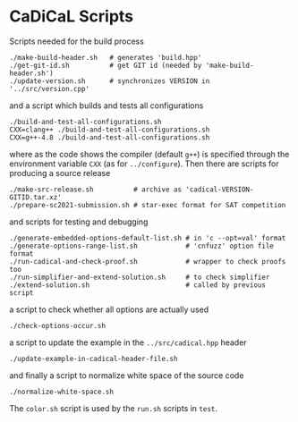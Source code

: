 # CaDiCaL Scripts

Scripts needed for the build process

    ./make-build-header.sh   # generates 'build.hpp'
    ./get-git-id.sh          # get GIT id (needed by 'make-build-header.sh')
    ./update-version.sh      # synchronizes VERSION in '../src/version.cpp'

and a script which builds and tests all configurations

    ./build-and-test-all-configurations.sh
    CXX=clang++ ./build-and-test-all-configurations.sh
    CXX=g++-4.8 ./build-and-test-all-configurations.sh

where as the code shows the compiler (default `g++`) is specified through
the environment variable `CXX` (as for `../configure`).  Then there are
scripts for producing a source release

    ./make-src-release.sh          # archive as 'cadical-VERSION-GITID.tar.xz'
    ./prepare-sc2021-submission.sh # star-exec format for SAT competition

and scripts for testing and debugging

    ./generate-embedded-options-default-list.sh # in 'c --opt=val' format
    ./generate-options-range-list.sh            # 'cnfuzz' option file format
    ./run-cadical-and-check-proof.sh            # wrapper to check proofs too
    ./run-simplifier-and-extend-solution.sh     # to check simplifier
    ./extend-solution.sh                        # called by previous script

a script to check whether all options are actually used

    ./check-options-occur.sh

a script to update the example in the `../src/cadical.hpp` header

    ./update-example-in-cadical-header-file.sh

and finally a script to normalize white space of the source code

    ./normalize-white-space.sh

The `color.sh` script is used by the `run.sh` scripts in `test`.

